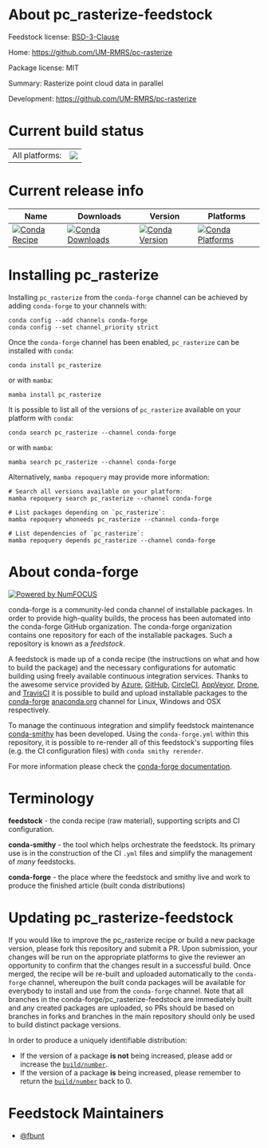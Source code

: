 About pc_rasterize-feedstock
============================

Feedstock license: [BSD-3-Clause](https://github.com/conda-forge/pc_rasterize-feedstock/blob/main/LICENSE.txt)

Home: https://github.com/UM-RMRS/pc-rasterize

Package license: MIT

Summary: Rasterize point cloud data in parallel

Development: https://github.com/UM-RMRS/pc-rasterize

Current build status
====================


<table><tr><td>All platforms:</td>
    <td>
      <a href="https://dev.azure.com/conda-forge/feedstock-builds/_build/latest?definitionId=23465&branchName=main">
        <img src="https://dev.azure.com/conda-forge/feedstock-builds/_apis/build/status/pc_rasterize-feedstock?branchName=main">
      </a>
    </td>
  </tr>
</table>

Current release info
====================

| Name | Downloads | Version | Platforms |
| --- | --- | --- | --- |
| [![Conda Recipe](https://img.shields.io/badge/recipe-pc_rasterize-green.svg)](https://anaconda.org/conda-forge/pc_rasterize) | [![Conda Downloads](https://img.shields.io/conda/dn/conda-forge/pc_rasterize.svg)](https://anaconda.org/conda-forge/pc_rasterize) | [![Conda Version](https://img.shields.io/conda/vn/conda-forge/pc_rasterize.svg)](https://anaconda.org/conda-forge/pc_rasterize) | [![Conda Platforms](https://img.shields.io/conda/pn/conda-forge/pc_rasterize.svg)](https://anaconda.org/conda-forge/pc_rasterize) |

Installing pc_rasterize
=======================

Installing `pc_rasterize` from the `conda-forge` channel can be achieved by adding `conda-forge` to your channels with:

```
conda config --add channels conda-forge
conda config --set channel_priority strict
```

Once the `conda-forge` channel has been enabled, `pc_rasterize` can be installed with `conda`:

```
conda install pc_rasterize
```

or with `mamba`:

```
mamba install pc_rasterize
```

It is possible to list all of the versions of `pc_rasterize` available on your platform with `conda`:

```
conda search pc_rasterize --channel conda-forge
```

or with `mamba`:

```
mamba search pc_rasterize --channel conda-forge
```

Alternatively, `mamba repoquery` may provide more information:

```
# Search all versions available on your platform:
mamba repoquery search pc_rasterize --channel conda-forge

# List packages depending on `pc_rasterize`:
mamba repoquery whoneeds pc_rasterize --channel conda-forge

# List dependencies of `pc_rasterize`:
mamba repoquery depends pc_rasterize --channel conda-forge
```


About conda-forge
=================

[![Powered by
NumFOCUS](https://img.shields.io/badge/powered%20by-NumFOCUS-orange.svg?style=flat&colorA=E1523D&colorB=007D8A)](https://numfocus.org)

conda-forge is a community-led conda channel of installable packages.
In order to provide high-quality builds, the process has been automated into the
conda-forge GitHub organization. The conda-forge organization contains one repository
for each of the installable packages. Such a repository is known as a *feedstock*.

A feedstock is made up of a conda recipe (the instructions on what and how to build
the package) and the necessary configurations for automatic building using freely
available continuous integration services. Thanks to the awesome service provided by
[Azure](https://azure.microsoft.com/en-us/services/devops/), [GitHub](https://github.com/),
[CircleCI](https://circleci.com/), [AppVeyor](https://www.appveyor.com/),
[Drone](https://cloud.drone.io/welcome), and [TravisCI](https://travis-ci.com/)
it is possible to build and upload installable packages to the
[conda-forge](https://anaconda.org/conda-forge) [anaconda.org](https://anaconda.org/)
channel for Linux, Windows and OSX respectively.

To manage the continuous integration and simplify feedstock maintenance
[conda-smithy](https://github.com/conda-forge/conda-smithy) has been developed.
Using the ``conda-forge.yml`` within this repository, it is possible to re-render all of
this feedstock's supporting files (e.g. the CI configuration files) with ``conda smithy rerender``.

For more information please check the [conda-forge documentation](https://conda-forge.org/docs/).

Terminology
===========

**feedstock** - the conda recipe (raw material), supporting scripts and CI configuration.

**conda-smithy** - the tool which helps orchestrate the feedstock.
                   Its primary use is in the construction of the CI ``.yml`` files
                   and simplify the management of *many* feedstocks.

**conda-forge** - the place where the feedstock and smithy live and work to
                  produce the finished article (built conda distributions)


Updating pc_rasterize-feedstock
===============================

If you would like to improve the pc_rasterize recipe or build a new
package version, please fork this repository and submit a PR. Upon submission,
your changes will be run on the appropriate platforms to give the reviewer an
opportunity to confirm that the changes result in a successful build. Once
merged, the recipe will be re-built and uploaded automatically to the
`conda-forge` channel, whereupon the built conda packages will be available for
everybody to install and use from the `conda-forge` channel.
Note that all branches in the conda-forge/pc_rasterize-feedstock are
immediately built and any created packages are uploaded, so PRs should be based
on branches in forks and branches in the main repository should only be used to
build distinct package versions.

In order to produce a uniquely identifiable distribution:
 * If the version of a package **is not** being increased, please add or increase
   the [``build/number``](https://docs.conda.io/projects/conda-build/en/latest/resources/define-metadata.html#build-number-and-string).
 * If the version of a package **is** being increased, please remember to return
   the [``build/number``](https://docs.conda.io/projects/conda-build/en/latest/resources/define-metadata.html#build-number-and-string)
   back to 0.

Feedstock Maintainers
=====================

* [@fbunt](https://github.com/fbunt/)

